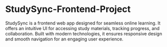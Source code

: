 # StudySync-Frontend-Project
StudySync is a frontend web app designed for seamless online learning. It offers an intuitive UI for accessing study materials, tracking progress, and collaboration. Built with modern technologies, it ensures responsive design and smooth navigation for an engaging user experience.
